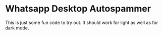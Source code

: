 # Whatsapp Desktop Autospammer
This is just some fun code to try out. It should work for light as well as for dark mode.
